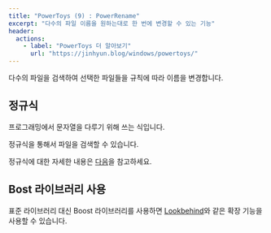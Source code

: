 ```yaml
---
title: "PowerToys (9) : PowerRename"
excerpt: "다수의 파일 이름을 원하는대로 한 번에 변경할 수 있는 기능"
header:
  actions:
    - label: "PowerToys 더 알아보기"
      url: "https://jinhyun.blog/windows/powertoys/"
---
```


다수의 파일을 검색하여 선택한 파일들을 규칙에 따라 이름을 변경합니다.

## 정규식

프로그래밍에서 문자열을 다루기 위해 쓰는 식입니다.

정규식을 통해서 파일을 검색할 수 있습니다.

정규식에 대한 자세한 내용은 [다음](https://docs.microsoft.com/ko-kr/dotnet/standard/base-types/regular-expression-language-quick-reference)을 참고하세요.


## Bost 라이브러리 사용

표준 라이브러리 대신 Boost 라이브러리를 사용하면 [Lookbehind](https://www.boost.org/doc/libs/1_74_0/libs/regex/doc/html/boost_regex/syntax/perl_syntax.html#boost_regex.syntax.perl_syntax.lookbehind)와 같은 확장 기능을 사용할 수 있습니다.
